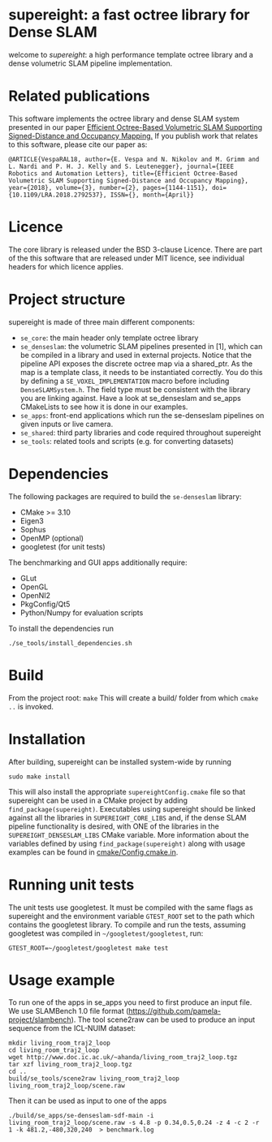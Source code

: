 # supereight: a fast octree library for Dense SLAM
welcome to *supereight*: a high performance template octree library and a dense
volumetric SLAM pipeline implementation.

# Related publications
This software implements the octree library and dense SLAM system presented in
our paper
[Efficient Octree-Based Volumetric SLAM Supporting Signed-Distance and
Occupancy
Mapping.](https://spiral.imperial.ac.uk/bitstream/10044/1/55715/2/EVespaRAL_final.pdf)
If you publish work that relates to this software,
please cite our paper as:

`@ARTICLE{VespaRAL18,
author={E. Vespa and N. Nikolov and M. Grimm and L. Nardi and P. H. J. Kelly
and S. Leutenegger},
journal={IEEE Robotics and Automation Letters},
title={Efficient Octree-Based Volumetric SLAM Supporting Signed-Distance and
Occupancy Mapping}, year={2018}, volume={3}, number={2}, pages={1144-1151},
doi={10.1109/LRA.2018.2792537}, ISSN={}, month={April}}`

# Licence
The core library is released under the BSD 3-clause Licence. There are part of
the this software that are released under MIT licence, see individual headers
for which licence applies.

# Project structure
supereight is made of three main different components:

* `se_core`: the main header only template octree library
* `se_denseslam`: the volumetric SLAM pipelines presented in [1], which can be
  compiled in a library and used in external projects. Notice that the pipeline
  API exposes the discrete octree map via a shared_ptr. As the map is a template
  class, it needs to be instantiated correctly. You do this by defining a
  `SE_VOXEL_IMPLEMENTATION` macro before including `DenseSLAMSystem.h`. The
  field type must be consistent with the library you are linking against. Have a
  look at se_denseslam and se_apps CMakeLists to see how it is done in our
  examples.
* `se_apps`: front-end applications which run the se-denseslam pipelines on
  given inputs or live camera.
* `se_shared`: third party libraries and code required throughout supereight
* `se_tools`: related tools and scripts (e.g. for converting datasets)

# Dependencies
The following packages are required to build the `se-denseslam` library:
* CMake >= 3.10
* Eigen3
* Sophus
* OpenMP (optional)
* googletest (for unit tests)

The benchmarking and GUI apps additionally require:
* GLut
* OpenGL
* OpenNI2
* PkgConfig/Qt5
* Python/Numpy for evaluation scripts

To install the dependencies run
```
./se_tools/install_dependencies.sh
```

# Build
From the project root:
`make`
This will create a build/ folder from which `cmake ..` is invoked.

# Installation
After building, supereight can be installed system-wide by running
```
sudo make install
```
This will also install the appropriate `supereightConfig.cmake` file so that
supereight can be used in a CMake project by adding `find_package(supereight)`.
Executables using supereight should be linked against all the libraries in
`SUPEREIGHT_CORE_LIBS` and, if the dense SLAM pipeline functionality is
desired, with ONE of the libraries in the `SUPEREIGHT_DENSESLAM_LIBS` CMake
variable.  More information about the variables defined by using
`find_package(supereight)` along with usage examples can be found in
[cmake/Config.cmake.in](cmake/Config.cmake.in).

# Running unit tests
The unit tests use googletest. It must be compiled with the same flags as
supereight and the environment variable `GTEST_ROOT` set to the path which
contains the googletest library. To compile and run the tests, assuming
googletest was compiled in `~/googletest/googletest`, run:
```
GTEST_ROOT=~/googletest/googletest make test
```

# Usage example
To run one of the apps in se_apps you need to first produce an input file. We
use SLAMBench 1.0 file format (https://github.com/pamela-project/slambench).
The tool scene2raw can be used to produce an input sequence from the ICL-NUIM
dataset:
```
mkdir living_room_traj2_loop
cd living_room_traj2_loop
wget http://www.doc.ic.ac.uk/~ahanda/living_room_traj2_loop.tgz
tar xzf living_room_traj2_loop.tgz
cd ..
build/se_tools/scene2raw living_room_traj2_loop living_room_traj2_loop/scene.raw
```
Then it can be used as input to one of the apps

```
./build/se_apps/se-denseslam-sdf-main -i living_room_traj2_loop/scene.raw -s 4.8 -p 0.34,0.5,0.24 -z 4 -c 2 -r 1 -k 481.2,-480,320,240  > benchmark.log
```
